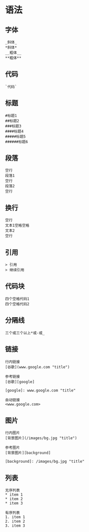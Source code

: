 # 语法

## 字体

    _斜体_
    *斜体*
    __粗体__
    **粗体**

## 代码

    `代码`

## 标题

    #标题1
    ##标题2
    ###标题3
    ####标题4
    #####标题5
    ######标题6

## 段落

    空行
    段落1
    空行
    段落2
    空行

## 换行

    空行
    文本1空格空格
    文本2
    空行

## 引用

    > 引用
    > 继续引用

## 代码块

    四个空格代码1
    四个空格代码2

## 分隔线

    三个或三个以上*或-或_

## 链接

    行内链接
    [谷歌](www.google.com "title")

    参考链接
    [谷歌][google]

    [google]: www.google.com "title"

    自动链接
    <www.google.com>

## 图片

    行内图片
    [背景图片](/images/bg.jpg "title")

    参考图片
    [背景图片][background]

    [background]: /images/bg.jpg "title"

## 列表

    无序列表
    * item 1
    * item 2
    * item 3

    有序列表
    1. item 1
    2. item 2
    3. item 3